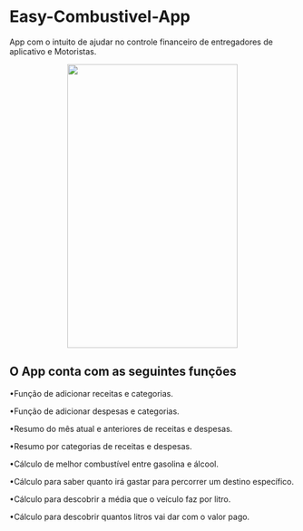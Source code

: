 # Easy-Combustivel-App
App com o intuito de ajudar no controle financeiro de entregadores 
de aplicativo e Motoristas.

<p align="center">
  <img src="https://user-images.githubusercontent.com/85317117/159197984-6ae308e9-53aa-4d7f-973b-0f8abfbb18e2.jpg" width="300" height="500" />
</p>



<H2> O App conta com as seguintes funções</H2>

•Função de adicionar receitas e categorias.

•Função de adicionar despesas e categorias.

•Resumo do mês atual e anteriores de receitas e despesas.

•Resumo por categorias de receitas e despesas.

•Cálculo de melhor combustível entre gasolina e álcool.

•Cálculo para saber quanto irá gastar para percorrer um destino específico.

•Cálculo para descobrir a média que o veículo faz por litro.

•Cálculo para descobrir quantos litros vai dar com o valor pago.
